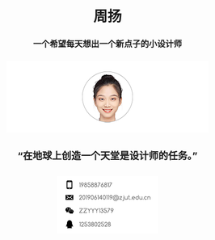 <h1 align="center">周扬</h1>
<h3 align="center">一个希望每天想出一个新点子的小设计师</h3>
<h3 align="center"><p align="center"><center><img src="微信图片_20220611130302 拷贝 5.png">
<h3 align="center">“在地球上创造一个天堂是设计师的任务。”</h3>
<h3 align="center"><p align="center"><center><img src="2bf1235b31d68b7ccbaf20fccc7d580 拷贝.png">
